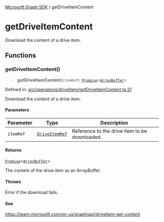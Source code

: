 [Microsoft Graph SDK](README.md) / getDriveItemContent

# getDriveItemContent

Download the content of a drive item.

## Functions

### getDriveItemContent()

> **getDriveItemContent**(`itemRef`): [`Promise`](https://developer.mozilla.org/docs/Web/JavaScript/Reference/Global_Objects/Promise)\<[`ArrayBuffer`](https://developer.mozilla.org/docs/Web/JavaScript/Reference/Global_Objects/ArrayBuffer)\>

Defined in: [src/operations/driveItem/getDriveItemContent.ts:21](https://github.com/Future-Secure-AI/microsoft-graph/blob/main/src/operations/driveItem/getDriveItemContent.ts#L21)

Download the content of a drive item.

#### Parameters

| Parameter | Type | Description |
| ------ | ------ | ------ |
| `itemRef` | [`DriveItemRef`](DriveItem-1.md#driveitemref) | Reference to the drive item to be downloaded. |

#### Returns

[`Promise`](https://developer.mozilla.org/docs/Web/JavaScript/Reference/Global_Objects/Promise)\<[`ArrayBuffer`](https://developer.mozilla.org/docs/Web/JavaScript/Reference/Global_Objects/ArrayBuffer)\>

The content of the drive item as an ArrayBuffer.

#### Throws

Error if the download fails.

#### See

https://learn.microsoft.com/en-us/graph/api/driveitem-get-content
